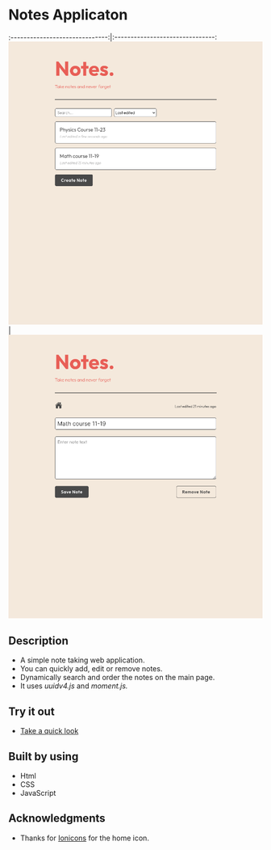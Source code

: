 # Notes Applicaton

:------------------------------:|:-------------------------------:
![](images/screenshot-main.png) | ![](images/screenshot-edit.png)

## Description

- A simple note taking web application.
- You can quickly add, edit or remove notes.
- Dynamically search and order the notes on the main page.
- It uses _uuidv4.js_ and _moment.js._

## Try it out

- [Take a quick look](https://cryptic-deer.github.io/notes-app/index.html)

## Built by using

- Html
- CSS
- JavaScript

## Acknowledgments

- Thanks for [Ionicons](https://ionic.io/ionicons/v4) for the home icon.
